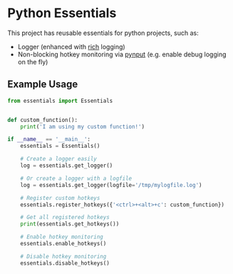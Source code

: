 # Python Essentials

This project has reusable essentials for python projects, such as:

* Logger (enhanced with [rich](https://pypi.org/project/rich/) logging)
* Non-blocking hotkey monitoring via [pynput](https://pypi.org/project/pynput/) (e.g. enable debug logging on the fly)

## Example Usage

```python
from essentials import Essentials


def custom_function():
    print('I am using my custom function!')

if __name__ == '__main__':
    essentials = Essentials()

    # Create a logger easily
    log = essentials.get_logger()

    # Or create a logger with a logfile
    log = essentials.get_logger(logfile='/tmp/mylogfile.log')

    # Register custom hotkeys
    essentials.register_hotkeys({'<ctrl>+<alt>+c': custom_function})

    # Get all registered hotkeys
    print(essentials.get_hotkeys())

    # Enable hotkey monitoring
    essentials.enable_hotkeys()

    # Disable hotkey monitoring
    essentials.disable_hotkeys()
```
